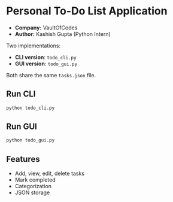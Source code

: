 # Personal To-Do List Application
- **Company:** VaultOfCodes
- **Author:** Kashish Gupta (Python Intern)

Two implementations:
- **CLI version**: `todo_cli.py`
- **GUI version**: `todo_gui.py`

Both share the same `tasks.json` file.

## Run CLI
```bash
python todo_cli.py
```

## Run GUI
```bash
python todo_gui.py
```

## Features
- Add, view, edit, delete tasks
- Mark completed
- Categorization
- JSON storage
